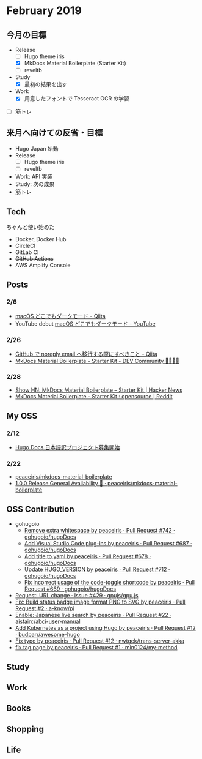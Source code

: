 # February 2019



## 今月の目標

- Release
    - [ ] Hugo theme iris
    - [x] MkDocs Material Boilerplate (Starter Kit)
    - [ ] reveltb
- Study
    - [x] 最初の結果を出す
- Work
    - [x] 用意したフォントで Tesseract OCR の学習
- [ ] 筋トレ



## 来月へ向けての反省・目標

- Hugo Japan 始動
- Release
    - [ ] Hugo theme iris
    - [ ] reveltb
- Work: API 実装
- Study: 次の成果
- 筋トレ



## Tech

ちゃんと使い始めた

- Docker, Docker Hub
- CircleCI
- GitLab CI
- ~~GitHub Actions~~
- AWS Amplify Console



## Posts

### 2/6

- [macOS どこでもダークモード - Qiita](https://qiita.com/peaceiris/items/9457e6a48e47b4a81c52)
- YouTube debut [macOS どこでもダークモード - YouTube](https://www.youtube.com/watch?v=Lme7xJvXZo0)

### 2/26

- [GitHub で noreply email へ移行する際にすべきこと - Qiita](https://qiita.com/peaceiris/items/76b424277cbc9226f1ed)
- [MkDocs Material Boilerplate - Starter Kit - DEV Community 👩‍💻👨‍💻](https://dev.to/peaceiris/mkdocs-material-boilerplate---starter-kit-7i4)

### 2/28

- [Show HN: MkDocs Material Boilerplate – Starter Kit | Hacker News](https://news.ycombinator.com/item?id=19270575)
- [MkDocs Material Boilerplate - Starter Kit : opensource | Reddit](https://www.reddit.com/r/opensource/comments/avq2vg/mkdocs_material_boilerplate_starter_kit/)



## My OSS

### 2/12

- [Hugo Docs 日本語訳プロジェクト募集開始](https://twitter.com/piris314/status/1095281946710630400?s=20)

### 2/22

- [peaceiris/mkdocs-material-boilerplate](https://github.com/peaceiris/mkdocs-material-boilerplate)
- [1.0.0 Release General Availability 🎉 · peaceiris/mkdocs-material-boilerplate](https://github.com/peaceiris/mkdocs-material-boilerplate/releases/tag/1.0.0)



## OSS Contribution

- gohugoio
    - [Remove extra whitespace by peaceiris · Pull Request #742 · gohugoio/hugoDocs](https://github.com/gohugoio/hugoDocs/pull/742)
    - [Add Visual Studio Code plug-ins by peaceiris · Pull Request #687 · gohugoio/hugoDocs](https://github.com/gohugoio/hugoDocs/pull/687)
    - [Add title to yaml by peaceiris · Pull Request #678 · gohugoio/hugoDocs](https://github.com/gohugoio/hugoDocs/pull/678)
    - [Update HUGO_VERSION by peaceiris · Pull Request #712 · gohugoio/hugoDocs](https://github.com/gohugoio/hugoDocs/pull/712)
    - [Fix incorrect usage of the code-toggle shortcode by peaceiris · Pull Request #669 · gohugoio/hugoDocs](https://github.com/gohugoio/hugoDocs/pull/669)
- [Request: URL change · Issue #429 · gpujs/gpu.js](https://github.com/gpujs/gpu.js/issues/429)
- [Fix: Build status badge image format PNG to SVG by peaceiris · Pull Request #2 · a-know/pi](https://github.com/a-know/pi/pull/2)
- [Enable: Japanese live search by peaceiris · Pull Request #22 · aistairc/abci-user-manual](https://github.com/aistairc/abci-user-manual/pull/22)
- [Add Kubernetes as a project using Hugo by peaceiris · Pull Request #12 · budparr/awesome-hugo](https://github.com/budparr/awesome-hugo/pull/12)
- [Fix typo by peaceiris · Pull Request #12 · nwtgck/trans-server-akka](https://github.com/nwtgck/trans-server-akka/pull/12)
- [fix tag page by peaceiris · Pull Request #1 · min0124/my-method](https://github.com/min0124/my-method/pull/1)



## Study



## Work



## Books



## Shopping



## Life



<!-- Internal References -->
<!-- External References -->
